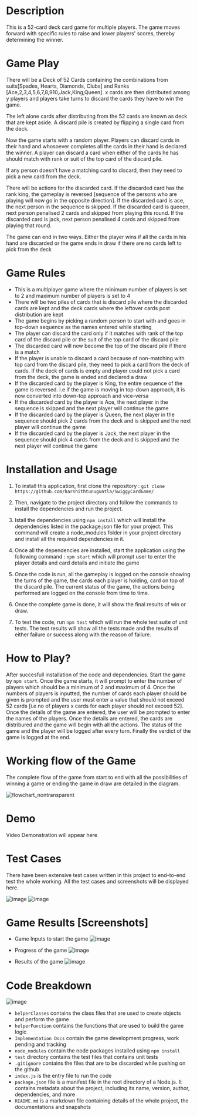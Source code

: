 # Description
This is a 52-card deck card game for multiple players. The game moves forward with specific rules to raise and lower players' scores, thereby determining the winner.

# Game Play

There will be a Deck of 52 Cards containing the combinations from suits[Spades, Hearts, Diamonds, Clubs] and Ranks [Ace,2,3,4,5,6,7,8,910,Jack,King,Queen]. x cards are then distributed among y players and players take turns to discard the cards they have to win the game.

The left alone cards after distributing from the 52 cards are known as deck that are kept aside. A discard pile is created by flipping a single card from the deck.

Now the game starts with a random player. Players can discard cards in their hand and whosoever completes all the cards in their hand is declared the winner. A player can discard a card when either of the cards he has should match with rank or suit of the top card of the discard pile.

If any person doesn't have a matching card to discard, then they need to pick a new card from the deck.

There will be actions for the discarded card. If the discarded card has the rank king, the gameplay is reversed [sequence of the persons who are playing will now go in the opposite direction]. If the discarded card is ace, the next person in the sequence is skipped. If the discarded card is queeen, next person penalised 2 cards and skipped from playing this round. If the discarded card is jack, next person penalised 4 cards and skipped from playing that round.

The game can end in two ways. Either the player wins if all the cards in his hand are discarded or the game ends in draw if there are no cards left to pick from the deck

# Game Rules

- This is a multiplayer game where the minimum number of players is set to 2 and maximum number of players is set to 4
- There will be two piles of cards that is discard pile where the discarded cards are kept and the deck cards where the leftover cards post distribution are kept
- The game begins by picking a random person to start with and goes in top-down sequence as the names entered while starting
- The player can discard the card only if it matches with rank of the top card of the discard pile or the suit of the top card of the discard pile
- The discarded card will now become the top of the discard pile if there is a match
- If the player is unable to discard a card because of non-matching with top card from the discard pile, they need to pick a card from the deck of cards. If the deck of cards is empty and player could not pick a card from the deck, the game is ended and declared a draw
- If the discarded card by the player is King, the entire sequence of the game is reversed. i.e if the game is moving in top-down approach, it is now converted into down-top approach and vice-versa
- If the discarded card by the player is Ace, the next player in the sequence is skipped and the next player will continue the game
- If the discarded card by the player is Queen, the next player in the sequence should pick 2 cards from the deck and is skipped and the next player will continue the game
- If the discarded card by the player is Jack, the next player in the sequence should pick 4 cards from the deck and is skipped and the next player will continue the game

# Installation and Usage

1. To install this application, first clone the repository : `git clone https://github.com/harshithtunuguntla/SwiggyCardGame/`

2. Then, navigate to the project directory and follow the commands to install the dependencies and run the project.

3. Istall the dependencies using `npm install` which will install the dependencies listed in the package.json file for your project. This command will create a node_modules folder in your project directory and install all the required dependencies in it.

4. Once all the dependencies are installed, start the application using the following command : `npm start` which will prompt user to enter the player details and card details and initiate the game

5. Once the code is run, all the gameplay is logged on the console showing the turns of the game, the cards each player is holding, card on top of the discard pile. The current status of the game, the actions being performed are logged on the console from time to time.

6. Once the complete game is done, it will show the final results of win or draw.

7. To test the code, run `npm test` which will run the whole test suite of unit tests. The test results will show all the tests made and the results of either failure or success along with the reason of failure.


# How to Play?

After succesfull installation of the code and dependencies. Start the game by `npm start`. Once the game starts, it will prompt to enter the number of players which should be a minimum of 2 and maximum of 4. Once the numbers of players is inputted, the number of cards each player should be given is prompted and the user must enter a value that should not exceed 52 cards [i.e no of players x cards for each player should not exceed 52]. Once the details of the game are entered, the user will be prompted to enter the names of the players. Once the details are entered, the cards are distribured and the game will begin with all the actions. The status of the game and the player will be logged after every turn. Finally the verdict of the game is logged at the end. 

# Working flow of the Game

The complete flow of the game from start to end with all the possibilities of winning a game or ending the game in draw are detailed in the diagram.

![flowchart_nontransparent](https://user-images.githubusercontent.com/53993341/231505036-d96c9050-cf2e-478f-a0bd-7cb0cb97734d.png)


# Demo

Video Demonstration will appear here


# Test Cases

There have been extensive test cases written in this project to end-to-end test the whole working. All the test cases and screenshots will be displayed here.

![image](https://user-images.githubusercontent.com/53993341/231507743-4de46f63-4eab-43e9-a22c-f00145b031b8.png)
![image](https://user-images.githubusercontent.com/53993341/231507820-3d234d30-fca1-46b4-aaa6-dd33d0ca3e53.png)



# Game Results [Screenshots]

- Game Inputs to start the game
![image](https://user-images.githubusercontent.com/53993341/231505944-d88ca078-440b-4917-9d31-fb8acd808d8b.png)

- Progress of the game
![image](https://user-images.githubusercontent.com/53993341/231506212-745a50b5-6b51-47e7-b6ea-ab54b2f0d62c.png)

- Results of the game
![image](https://user-images.githubusercontent.com/53993341/231506357-674bf59f-8f68-4b16-83ab-1aeef227f4c3.png)


# Code Breakdown

![image](https://user-images.githubusercontent.com/53993341/231507925-9ec1daa9-ba97-401b-8f33-0f551a5d49bc.png)
- `helperClasses` contains the class files that are used to create objects and perform the game
- `helperFunction` contains the functions that are used to build the game logic
- `Implementation Docs` contain the game development progress, work pending and tracking
- `node_modules` contain the node packages installed using `npm install`
- `test` directory contains the test files that contains unit tests
- `.gitignore` contains the files that are to be discarded while pushing on the github
- `index.js` is the entry file to run the code
- `package.json` file is a manifest file in the root directory of a Node.js. It contains metadata about the project, including its name, version, author, dependencies, and more
- `README.md` is a markdown file containing details of the whole project, the documentations and snapshots





